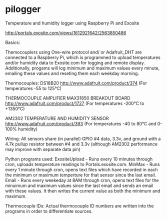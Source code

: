 pilogger
========

Temperature and humidity logger using Raspberry Pi and Exosite 

http://portals.exosite.com/views/1612921642/2563850486

Basics:

Themocouplers using One-wire protocol and/ or Adafruit_DHT are connected to a Raspberry Pi, which is programmed to upload
temperatures and/or humidity data to Exosite.com for logging and remote display. Additionally, progams will log minimum and
maximum values every minute, emailing these values and reseting them each weekday morning.

Thermocouples:
DS18B20 http://www.adafruit.com/product/374 (For temperatures -55 to 125°C)

THERMOCOUPLE AMPLIFIER MAX31850 BREAKOUT BOARD http://www.adafruit.com/product/1727 (For temperatures -200°C to +1350°C)

AM2302 TEMPERATURE AND HUMIDITY SENSOR http://www.adafruit.com/product/393 (For temperatures -40 to 80°C and 0-100% humidity)

Wiring:
All sensors share (in parallel) GPIO #4 data, 3.3v, and ground  with a 4.7k pullup resistor between #4 and 3.3v (although AM2302 performance may improve with separate data pin)

Python programs used:
ExositeUpload - Runs every 10 minutes through cron, uploads temperature readings to Portals.exosite.com.
MinMax - Runs every 1 minute through cron, opens text files which have recorded in each the minimum or maximum temperture for that sensor since the last email.
Email - Runs every weekeday at 8AM through cron, opens text files for the minuimum and maximum values since the last email and sends an email with these values. It then writes the current value as both the minimum and maximum.

Thermocouple IDs:
Actual thermocouple ID numbers are written into the programs in order to differentiate sources. 












